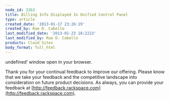 ```yaml
---
node_id: 3263
title: Billing Info Displayed In Unified Control Panel
type: article
created_date: '2013-01-17 23:26:19'
created_by: Rae D. Cabello
last_modified_date: '2013-01-23 18:2223'
last_modified_by: Rae D. Cabello
products: Cloud Sites
body_format: full_html
---
```


undefined&rsquo; window open in your browser.

Thank you for your continual feedback to improve our offering. Please
know that we take your feedback and the competitive landscape into
consideration on future product decisions. As always, you can provide
your feedback at
[http://feedback.rackspace.com](http://feedback.rackspace.com).

